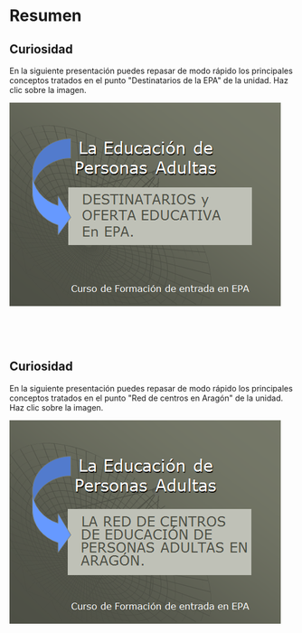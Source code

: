 
# Resumen

## Curiosidad 

En la siguiente presentación puedes repasar de modo rápido los principales conceptos tratados en el punto "Destinatarios de la EPA" de la unidad. Haz clic sobre la imagen.


![](img/Imag_Resumen_destina.png)

 

 

## Curiosidad 

En la siguiente presentación puedes repasar de modo rápido los principales conceptos tratados en el punto "Red de centros en Aragón" de la unidad. Haz clic sobre la imagen.


![](img/Imag_res_red.png)

 
